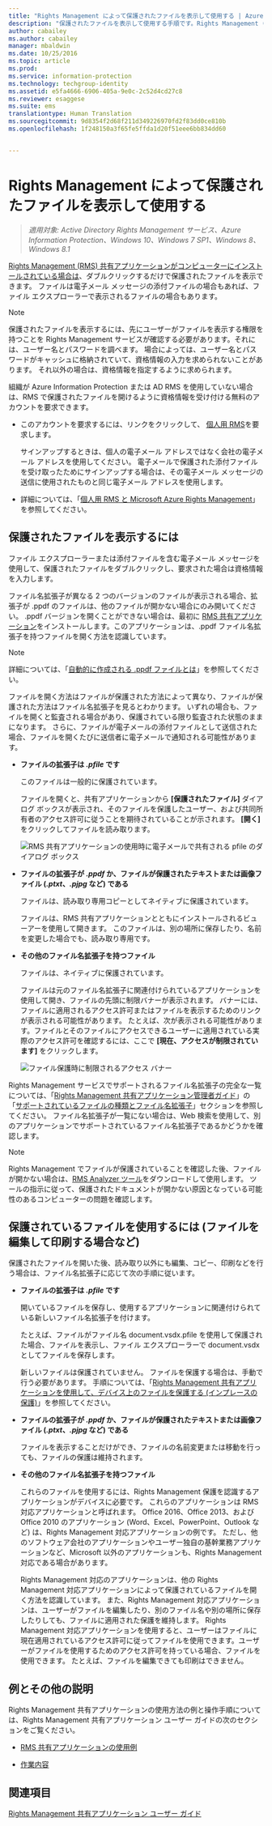 ```yaml
---
title: "Rights Management によって保護されたファイルを表示して使用する | Azure Information Protection"
description: "保護されたファイルを表示して使用する手順です。Rights Management (RMS) 共有アプリケーションがインストールされている必要があります。"
author: cabailey
ms.author: cabailey
manager: mbaldwin
ms.date: 10/25/2016
ms.topic: article
ms.prod: 
ms.service: information-protection
ms.technology: techgroup-identity
ms.assetid: e5fa4666-6906-405a-9e0c-2c52d4cd27c8
ms.reviewer: esaggese
ms.suite: ems
translationtype: Human Translation
ms.sourcegitcommit: 9d8354f2d68f211d349226970fd2f83dd0ce810b
ms.openlocfilehash: 1f248150a3f65fe5ffda1d20f51eee6bb834dd60


---
```


# <a name="view-and-use-files-that-have-been-protected-by-rights-management"></a>Rights Management によって保護されたファイルを表示して使用する

>*適用対象: Active Directory Rights Management サービス、Azure Information Protection、Windows 10、Windows 7 SP1、Windows 8、Windows 8.1*

[Rights Management (RMS) 共有アプリケーションがコンピューターにインストールされている場合は](install-sharing-app.md)、ダブルクリックするだけで保護されたファイルを表示できます。 ファイルは電子メール メッセージの添付ファイルの場合もあれば、ファイル エクスプローラーで表示されるファイルの場合もあります。

> [!NOTE]
> 保護されたファイルを表示するには、先にユーザーがファイルを表示する権限を持つことを Rights Management サービスが確認する必要があります。それには、ユーザー名とパスワードを調べます。 場合によっては、ユーザー名とパスワードがキャッシュに格納されていて、資格情報の入力を求められないことがあります。 それ以外の場合は、資格情報を指定するように求められます。
>
> 組織が Azure Information Protection または AD RMS を使用していない場合は、RMS で保護されたファイルを開けるように資格情報を受け付ける無料のアカウントを要求できます。
>
> -   このアカウントを要求するには、リンクをクリックして、 [個人用 RMS](http://go.microsoft.com/fwlink/?LinkId=309469)を要求します。
>
>     サインアップするときは、個人の電子メール アドレスではなく会社の電子メール アドレスを使用してください。 電子メールで保護された添付ファイルを受け取ったためにサインアップする場合は、その電子メール メッセージの送信に使用されたものと同じ電子メール アドレスを使用します。
> -   詳細については、「[個人用 RMS と Microsoft Azure Rights Management](../understand-explore/rms-for-individuals.md)」を参照してください。

## <a name="to-view-a-protected-file"></a>保護されたファイルを表示するには
ファイル エクスプローラーまたは添付ファイルを含む電子メール メッセージを使用して、保護されたファイルをダブルクリックし、要求された場合は資格情報を入力します。

ファイル名拡張子が異なる 2 つのバージョンのファイルが表示される場合、拡張子が .ppdf のファイルは、他のファイルが開かない場合にのみ開いてください。 .ppdf バージョンを開くことができない場合は、最初に [RMS 共有アプリケーション](install-sharing-app.md)をインストールします。このアプリケーションは、.ppdf ファイル名拡張子を持つファイルを開く方法を認識しています。

> [!NOTE]
> 詳細については、「[自動的に作成される .ppdf ファイルとは](sharing-app-dialog-box.md#whats-the-ppdf-file-thats-automatically-created)」を参照してください。

ファイルを開く方法はファイルが保護された方法によって異なり、ファイルが保護された方法はファイル名拡張子を見るとわかります。 いずれの場合も、ファイルを開くと監査される場合があり、保護されている限り監査された状態のままになります。 さらに、ファイルが電子メールの添付ファイルとして送信された場合、ファイルを開くたびに送信者に電子メールで通知される可能性があります。

- **ファイルの拡張子は *.pfile* です**

    このファイルは一般的に保護されています。

    ファイルを開くと、共有アプリケーションから **[保護されたファイル]** ダイアログ ボックスが表示され、そのファイルを保護したユーザー、および共同所有者のアクセス許可に従うことを期待されていることが示されます。 **[開く]** をクリックしてファイルを読み取ります。

    ![RMS 共有アプリケーションの使用時に電子メールで共有される pfile のダイアログ ボックス](../media/ADRMS_MSRMSApp_PfilePermission.png)

- **ファイルの拡張子が *.ppdf* か、ファイルが保護されたテキストまたは画像ファイル (*.ptxt*、*.pjpg* など) である**

    ファイルは、読み取り専用コピーとしてネイティブに保護されています。

    ファイルは、RMS 共有アプリケーションとともにインストールされるビューアーを使用して開きます。 このファイルは、別の場所に保存したり、名前を変更した場合でも、読み取り専用です。

- **その他のファイル名拡張子を持つファイル**

    ファイルは、ネイティブに保護されています。

    ファイルは元のファイル名拡張子に関連付けられているアプリケーションを使用して開き、ファイルの先頭に制限バナーが表示されます。 バナーには、ファイルに適用されるアクセス許可またはファイルを表示するためのリンクが表示される可能性があります。 たとえば、次が表示される可能性があります。ファイルとそのファイルにアクセスできるユーザーに適用されている実際のアクセス許可を確認するには、ここで **[現在、アクセスが制限されています]** をクリックします。

    ![ファイル保護時に制限されるアクセス バナー](../media/ADRMS_MSRMSApp_RestrictedAccess.png)



Rights Management サービスでサポートされるファイル名拡張子の完全な一覧については、「[Rights Management 共有アプリケーション管理者ガイド](sharing-app-admin-guide.md)」の「[サポートされているファイルの種類とファイル名拡張子](sharing-app-admin-guide-technical.md#supported-file-types-and-file-name-extensions)」セクションを参照してください。 ファイル名拡張子が一覧にない場合は、Web 検索を使用して、別のアプリケーションでサポートされているファイル名拡張子であるかどうかを確認します。

> [!NOTE]
> Rights Management でファイルが保護されていることを確認した後、ファイルが開かない場合は、[RMS Analyzer ツール](https://www.microsoft.com/en-us/download/details.aspx?id=46437)をダウンロードして使用します。 ツールの指示に従って、保護されたドキュメントが開かない原因となっている可能性のあるコンピューターの問題を確認します。

## <a name="to-use-files-that-have-been-protected-for-example-edit-and-print-the-file"></a>保護されているファイルを使用するには (ファイルを編集して印刷する場合など)
保護されたファイルを開いた後、読み取り以外にも編集、コピー、印刷などを行う場合は、ファイル名拡張子に応じて次の手順に従います。

- **ファイルの拡張子は *.pfile* です**

    開いているファイルを保存し、使用するアプリケーションに関連付けられている新しいファイル名拡張子を付けます。

    たとえば、ファイルがファイル名 document.vsdx.pfile を使用して保護された場合、ファイルを表示し、ファイル エクスプローラーで document.vsdx としてファイルを保存します。

    新しいファイルは保護されていません。 ファイルを保護する場合は、手動で行う必要があります。 手順については、「[Rights Management 共有アプリケーションを使用して、デバイス上のファイルを保護する (インプレースの保護)](sharing-app-protect-in-place.md)」を参照してください。

- **ファイルの拡張子が *.ppdf* か、ファイルが保護されたテキストまたは画像ファイル (*.ptxt*、*.pjpg* など) である**

    ファイルを表示することだけができ、ファイルの名前変更または移動を行っても、ファイルの保護は維持されます。

- **その他のファイル名拡張子を持つファイル**

    これらのファイルを使用するには、Rights Management 保護を認識するアプリケーションがデバイスに必要です。 これらのアプリケーションは RMS 対応アプリケーションと呼ばれます。 Office 2016、Office 2013、および Office 2010 のアプリケーション (Word、Excel、PowerPoint、Outlook など) は、Rights Management 対応アプリケーションの例です。 ただし、他のソフトウェア会社のアプリケーションやユーザー独自の基幹業務アプリケーションなど、Microsoft 以外のアプリケーションも、Rights Management 対応である場合があります。

    Rights Management 対応のアプリケーションは、他の Rights Management 対応アプリケーションによって保護されているファイルを開く方法を認識しています。 また、Rights Management 対応アプリケーションは、ユーザーがファイルを編集したり、別のファイル名や別の場所に保存したりしても、ファイルに適用された保護を維持します。 Rights Management 対応アプリケーションを使用すると、ユーザーはファイルに現在適用されているアクセス許可に従ってファイルを使用できます。ユーザーがファイルを使用するためのアクセス許可を持っている場合、ファイルを使用できます。 たとえば、ファイルを編集できても印刷はできません。


## <a name="examples-and-other-instructions"></a>例とその他の説明
Rights Management 共有アプリケーションの使用方法の例と操作手順については、Rights Management 共有アプリケーション ユーザー ガイドの次のセクションをご覧ください。

-   [RMS 共有アプリケーションの使用例](sharing-app-user-guide.md#examples-for-using-the-rms-sharing-application)

-   [作業内容](sharing-app-user-guide.md#what-do-you-want-to-do)

## <a name="see-also"></a>関連項目
[Rights Management 共有アプリケーション ユーザー ガイド](sharing-app-user-guide.md)



<!--HONumber=Nov16_HO2-->



